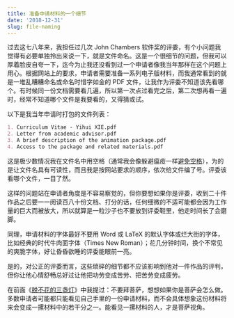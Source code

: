 ```yaml
---
title: 准备申请材料的一个细节
date: '2018-12-31'
slug: file-naming
---
```


过去这七八年来，我担任过几次 John Chambers 软件奖的评委，有个小问题我觉得有必要单独拎出来说一下，就是文件命名。这是一个很细节的问题，但我可以厚着脸皮自夸一下，迄今为止我还没看到过一个申请者像我当年那样在这个问题上用心。根据网站上的要求，申请者需要准备一系列电子版材料，而我通常看到的就是一堆乱糟糟命名或命名时惜字如金的 PDF 文件，让我作为评委不知道该先看哪个。有时候同一份文档需要看几遍，所以第一次点过看完之后，第二次想再看一遍时，经常不知道哪个文件是我要看的，又得猜或试。

以下是我当年申请时打包的文件列表：

```md
1. Curriculum Vitae - Yihui XIE.pdf
2. Letter from academic advisor.pdf
3. A brief description of the animation package.pdf
4. Access to the package and related materials.pdf
```

这是极少数情况我在文件名中用空格（通常我会像躲避瘟疫一样[避免空格](/cn/2011/06/spaces-in-latex-path-names/)），为的是让文件名具有可读性，而且我是按网站要求的顺序，依次给文件编了号。评委该看哪个文件，一目了然。

这样的问题站在申请者角度是不容易察觉的，但你要想如果你是评委，收到二十件作品之后要一一阅读百八十份文档、打分的话，任何细微的不适可能都会因为工作量的巨大而被放大，所以就算是一粒沙子也不要放到评委鞋里，他走时间长了会磨脚。

同理，申请材料的字体最好不要用 Word 或 LaTeX 的默认字体或烂大街的字体，比如经典的时代牛肉面字体（Times New Roman）；花几分钟时间，换个不常见的爽脆字体，好让昏昏欲睡的评委能眼前一亮。

是的，对公正的评委而言，这些琐碎的细节都不应该影响到他对一件作品的评判，但你让他心情舒畅总好过让他把功劳变成苦劳、把苦劳变成疲劳。

在前面《[脱不花的三盏灯](/cn/2018/11/tuo-bu-hua/)》中我提过：不要拜菩萨，想想如果你是菩萨会怎么做。多数申请者可能都只能看见自己手里的一份申请材料，而不会具体想象这份材料将来会变成一摞材料中的若干分之一。能看见一摞材料的人，才是菩萨视角。
